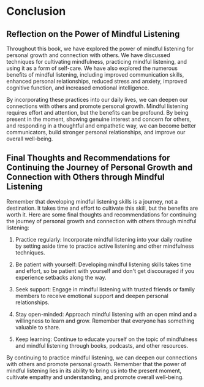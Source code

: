 # Conclusion

Reflection on the Power of Mindful Listening
--------------------------------------------

Throughout this book, we have explored the power of mindful listening for personal growth and connection with others. We have discussed techniques for cultivating mindfulness, practicing mindful listening, and using it as a form of self-care. We have also explored the numerous benefits of mindful listening, including improved communication skills, enhanced personal relationships, reduced stress and anxiety, improved cognitive function, and increased emotional intelligence.

By incorporating these practices into our daily lives, we can deepen our connections with others and promote personal growth. Mindful listening requires effort and attention, but the benefits can be profound. By being present in the moment, showing genuine interest and concern for others, and responding in a thoughtful and empathetic way, we can become better communicators, build stronger personal relationships, and improve our overall well-being.

Final Thoughts and Recommendations for Continuing the Journey of Personal Growth and Connection with Others through Mindful Listening
-------------------------------------------------------------------------------------------------------------------------------------

Remember that developing mindful listening skills is a journey, not a destination. It takes time and effort to cultivate this skill, but the benefits are worth it. Here are some final thoughts and recommendations for continuing the journey of personal growth and connection with others through mindful listening:

1. Practice regularly: Incorporate mindful listening into your daily routine by setting aside time to practice active listening and other mindfulness techniques.

2. Be patient with yourself: Developing mindful listening skills takes time and effort, so be patient with yourself and don't get discouraged if you experience setbacks along the way.

3. Seek support: Engage in mindful listening with trusted friends or family members to receive emotional support and deepen personal relationships.

4. Stay open-minded: Approach mindful listening with an open mind and a willingness to learn and grow. Remember that everyone has something valuable to share.

5. Keep learning: Continue to educate yourself on the topic of mindfulness and mindful listening through books, podcasts, and other resources.

By continuing to practice mindful listening, we can deepen our connections with others and promote personal growth. Remember that the power of mindful listening lies in its ability to bring us into the present moment, cultivate empathy and understanding, and promote overall well-being.